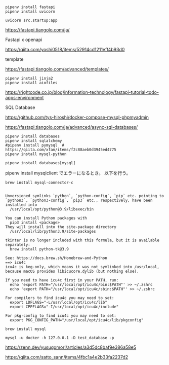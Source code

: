 # 

```
pipenv install fastapi
pipenv install uvicorn
```

```
uvicorn src.startup:app
```

https://fastapi.tiangolo.com/ja/

Fastapi x openapi

https://qiita.com/yoshi0518/items/52914cd1211eff4b93d0

template

https://fastapi.tiangolo.com/advanced/templates/

```
pipenv install jinja2
pipenv install aiofiles
```


https://rightcode.co.jp/blog/information-technology/fastapi-tutorial-todo-apps-environment


SQL Database

https://github.com/tys-hiroshi/docker-compose-mysql-phpmyadmin

https://fastapi.tiangolo.com/ja/advanced/async-sql-databases/

```
pipenv install databases
pipenv install sqlalchemy
#pipenv install pymysql  # https://qiita.com/xfan/items/f2c88aeb0d3945ed4775
pipenv install mysql-python

pipenv install databases[mysql]
```

pipenv install mysqlclient でエラーになるとき。
以下を行う。

```
brew install mysql-connector-c


Unversioned symlinks `python`, `python-config`, `pip` etc. pointing to
`python3`, `python3-config`, `pip3` etc., respectively, have been installed into
  /usr/local/opt/python@3.9/libexec/bin

You can install Python packages with
  pip3 install <package>
They will install into the site-package directory
  /usr/local/lib/python3.9/site-packages

tkinter is no longer included with this formula, but it is available separately:
  brew install python-tk@3.9

See: https://docs.brew.sh/Homebrew-and-Python
==> icu4c
icu4c is keg-only, which means it was not symlinked into /usr/local,
because macOS provides libicucore.dylib (but nothing else).

If you need to have icu4c first in your PATH, run:
  echo 'export PATH="/usr/local/opt/icu4c/bin:$PATH"' >> ~/.zshrc
  echo 'export PATH="/usr/local/opt/icu4c/sbin:$PATH"' >> ~/.zshrc

For compilers to find icu4c you may need to set:
  export LDFLAGS="-L/usr/local/opt/icu4c/lib"
  export CPPFLAGS="-I/usr/local/opt/icu4c/include"

For pkg-config to find icu4c you may need to set:
  export PKG_CONFIG_PATH="/usr/local/opt/icu4c/lib/pkgconfig"
```


```
brew install mysql
```

```
mysql -u docker -h 127.0.0.1 -D test_database -p
```

https://zenn.dev/yusugomori/articles/a3d5dc8baf9e386a58e5

https://qiita.com/satto_sann/items/4fbc1a4e2b33fa2237d2
